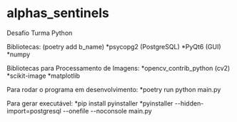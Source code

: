 # alphas_sentinels

Desafio Turma Python

Bibliotecas: (poetry add b_name)
*psycopg2 (PostgreSQL)
*PyQt6 (GUI)
*numpy

Bibliotecas para Processamento de Imagens:
*opencv_contrib_python (cv2)
*scikit-image
*matplotlib

Para rodar o programa em desenvolvimento:
*poetry run python main.py

Para gerar executável:
*pip install pyinstaller
*pyinstaller --hidden-import=postgresql --onefile --noconsole main.py
